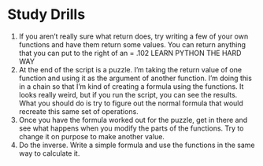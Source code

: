 # Study Drills
1. If you aren’t really sure what return does, try writing a few of your own functions and have them
return some values. You can return anything that you can put to the right of an = .102
LEARN PYTHON THE HARD WAY
2. At the end of the script is a puzzle. I’m taking the return value of one function and using it as the
argument of another function. I’m doing this in a chain so that I’m kind of creating a formula using
the functions. It looks really weird, but if you run the script, you can see the results. What you
should do is try to figure out the normal formula that would recreate this same set of operations.
3. Once you have the formula worked out for the puzzle, get in there and see what happens when
you modify the parts of the functions. Try to change it on purpose to make another value.
4. Do the inverse. Write a simple formula and use the functions in the same way to calculate it.
